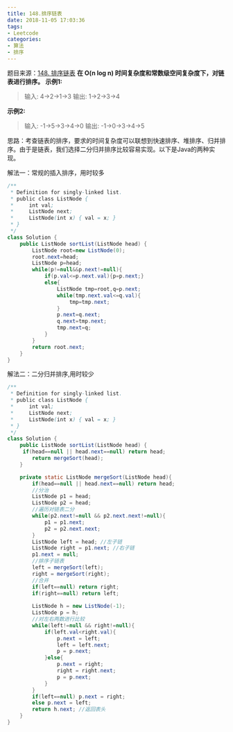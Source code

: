 ```yaml
---
title: 148.排序链表
date: 2018-11-05 17:03:36
tags:
- Leetcode
categories:
- 算法
- 排序
---
```

题目来源：[148. 排序链表](https://leetcode-cn.com/problems/sort-list/description/)
**在 O(n log n) 时间复杂度和常数级空间复杂度下，对链表进行排序。**
**示例1:**
>输入: 4->2->1->3
  输出: 1->2->3->4

**示例2:**
>输入: -1->5->3->4->0
  输出: -1->0->3->4->5
  
思路：考查链表的排序，要求的时间复杂度可以联想到快速排序、堆排序、归并排序。由于是链表，我们选择二分归并排序比较容易实现。以下是Java的两种实现。

解法一：常规的插入排序，用时较多
```java
/**
 * Definition for singly-linked list.
 * public class ListNode {
 *     int val;
 *     ListNode next;
 *     ListNode(int x) { val = x; }
 * }
 */
class Solution {
    public ListNode sortList(ListNode head) {
        ListNode root=new ListNode(0);
        root.next=head;
        ListNode p=head;
        while(p!=null&&p.next!=null){
            if(p.val<=p.next.val){p=p.next;}
            else{
                ListNode tmp=root,q=p.next;
                while(tmp.next.val<=q.val){
                    tmp=tmp.next;
                }                
                p.next=q.next;
                q.next=tmp.next;
                tmp.next=q;                
            }
        }
        return root.next;  
    }
}
```
解法二：二分归并排序,用时较少
```java
/**
 * Definition for singly-linked list.
 * public class ListNode {
 *     int val;
 *     ListNode next;
 *     ListNode(int x) { val = x; }
 * }
 */
class Solution {
    public ListNode sortList(ListNode head) {
     if(head==null || head.next==null) return head;
        return mergeSort(head);
    }

	private static ListNode mergeSort(ListNode head){
		if(head==null || head.next==null) return head;
		//分治
		ListNode p1 = head;
		ListNode p2 = head;
		//遍历对链表二分
		while(p2.next!=null && p2.next.next!=null){
			p1 = p1.next;
			p2 = p2.next.next;
		}
		ListNode left = head; //左子链
		ListNode right = p1.next; //右子链
		p1.next = null;
		//排序子链表
		left = mergeSort(left);
		right = mergeSort(right);
		//合并
		if(left==null) return right;
		if(right==null) return left;
		
		ListNode h = new ListNode(-1);
		ListNode p = h;
		//对左右两数进行比较
		while(left!=null && right!=null){
			if(left.val<right.val){
				p.next = left;
				left = left.next;
				p = p.next;
			}else{
				p.next = right;
				right = right.next;
				p = p.next;
			}
		}
		if(left==null) p.next = right;
		else p.next = left;
		return h.next; //返回表头
	}
}
```